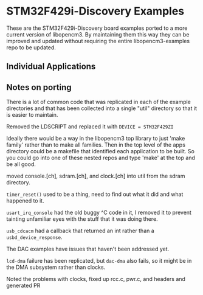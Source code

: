 STM32F429i-Discovery Examples
==========================

These are the STM32F429i-Discovery board examples ported to a more current
version of libopencm3. By maintaining them this way they can be improved and 
updated without requiring the entire libopencm3-examples repo to be updated.

## Individual Applications


## Notes on porting

There is a lot of common code that was replicated in each of the example directories
and that has been collected into a single "util" directory so that it is easier to
maintain.

Removed the LDSCRIPT and replaced it with `DEVICE = STM32F429ZI`

Ideally there would be a way in the libopencm3 top library to just 'make family' 
rather than to make all families. Then in the top level of the apps directory
could be a makefile that identified each application to be built. So you could
go into one of these nested repos and type 'make' at the top and be all good.

moved console.[ch], sdram.[ch],  and clock.[ch] into util from the sdram directory.

`timer_reset()` used to be a thing, need to find out what it did and what happened
to it.

`usart_irq_console` had the old buggy ^C code in it, I removed it to prevent
tainting unfamiliar eyes with the stuff that it was doing there.

`usb_cdcacm` had a callback that returned an int rather than a `usbd_device_response`.

The DAC examples have issues that haven't been addressed yet.

`lcd-dma` failure has been replicated, but `dac-dma` also fails, so it might be in 
the DMA subsystem rather than clocks.

Noted the problems with clocks, fixed up rcc.c, pwr.c, and headers and generated PR

